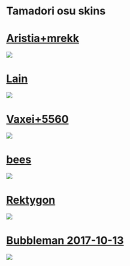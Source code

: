# Tamadori osu skins

# [Aristia+mrekk](https://disk.yandex.ru/d/CgyDDeFUXC-RZQ)
![]([https://osu.ppy.sh/ss/18026933/e686](https://cdn.discordapp.com/attachments/1169248722903896235/1186627249668096060/screenshot009.jpg?ex=6593efbe&is=65817abe&hm=15bbd40955b4340568ed128bb7bed836dfcc38cd49eb397940a1ec0acb92095a&))
# [Lain](https://disk.yandex.ru/d/JboIuLHvJWHgjQ)
![](https://cdn.discordapp.com/attachments/1169248722903896235/1186627261743513610/screenshot010.jpg?ex=6593efc1&is=65817ac1&hm=6b0a299324be3c906f2ee37ea685a7c2a887f28144015dfca54a8277ebd69da6&)
# [Vaxei+5560](https://disk.yandex.ru/d/1wrfuzfJItLPfw)
![](https://cdn.discordapp.com/attachments/1169248722903896235/1186627279447658496/screenshot011.jpg?ex=6593efc5&is=65817ac5&hm=c0e8f5be8ef671bfa940e2d7351e09cae18df4fc966d2b22e95d3febb25cccd2&)
# [bees](https://disk.yandex.ru/d/fXl8fdSO8qUsUg)
![](https://cdn.discordapp.com/attachments/1169248722903896235/1186627293519564830/screenshot012.jpg?ex=6593efc9&is=65817ac9&hm=74154629fe15b4026a94f339d78c8435e0ef81bb23b909b6f3f9bbfedb709fb0&)
# [Rektygon](https://disk.yandex.ru/d/JqXJReC_fm2CXA)
![](https://cdn.discordapp.com/attachments/1169248722903896235/1186627306035347556/screenshot013.jpg?ex=6593efcc&is=65817acc&hm=30ad2547bcd87a10dfce3ec25f7d7042627311a8097b53e771978c1c695ca8c2&)
# [Bubbleman 2017-10-13](https://disk.yandex.ru/d/AF6O6e9BJZF9Gg)
![](https://cdn.discordapp.com/attachments/1169248722903896235/1186627317192216577/screenshot014.jpg?ex=6593efce&is=65817ace&hm=8b9457f43ea6d4913e50f0d88c67fe01315e25f328c41bc5f167d495e5ac0600&)
